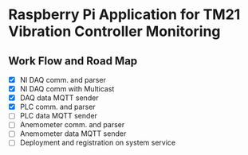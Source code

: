 # Raspberry Pi Application for TM21 Vibration Controller Monitoring

## Work Flow and Road Map

- [x] NI DAQ comm. and parser
- [x] NI DAQ comm with Multicast
- [x] DAQ data MQTT sender
- [x] PLC comm. and parser
- [ ] PLC data MQTT sender
- [ ] Anemometer comm. and parser
- [ ] Anemometer data MQTT sender
- [ ] Deployment and registration on system service
